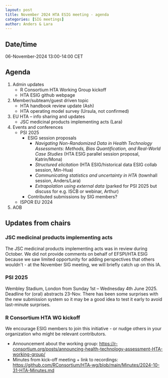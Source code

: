 ```yaml
---
layout: post
title: November 2024 HTA ESIG meeting - agenda 
categories: [SIG meetings]
author: Anders & Lara
---
```


## Date/time

06-November-2024 13:00-14:00 CET

## Agenda 

1.	Admin updates 
    - R Consortium HTA Working Group kickoff
    - HTA ESIG github webpage 
2.	Member/subteam/guest driven topic 
    - HTA handbook review update (Ash)
    - HTA operating model survey (Ursula, not confirmed)
3.	EU HTA – info sharing and updates 
    - JSC medicinal products implementing acts (Lara)
4.	Events and conferences 
    - PSI 2025 
       - ESIG session proposals
         - *Navigating Non-Randomized Data in Health Technology Assessments: Methods, Bias Quantification, and Real-World Case Studies* (HTA ESIG parallel session proposal, Katrin/Mona)
         - *Structured elicitation* (HTA ESIG/historical data ESIG collab session, Min-Hua)
         - *Communicating statistics and uncertainty in HTA* (townhall session, Anders/Lara)
         - *Extrapolation using external data* (parked for PSI 2025 but discuss for e.g. ISCB or webinar, Arthur)
        - Contributed submissions by SIG members?
    - ISPOR EU 2024
5.	AOB

## Updates from chairs

### JSC medicinal products implementing acts
The JSC medicinal products implementing acts was in review during October. We did not provide comments on behalf of EFSPI/HTA ESIG because we saw limited opportunity for adding perspectives that others wouldn't - at the November SIG meeting, we will briefly catch up on this IA. 

### PSI 2025
Wembley Stadium, London from Sunday 1st – Wednesday 4th June 2025. Deadline for (oral) abstracts 23-Nov. There has been some surprises with the new submission system so it may be a good idea to test it early to avoid last-minute surprises. 

### R Consortium HTA WG kickoff
We encourage ESIG members to join this initiative - or nudge others in your organization who might be relevant contributors.

- Announcement about the working group: https://r-consortium.org/posts/announcing-health-technology-assessment-HTA-working-group/
- Minutes from kick-off meeting + link to recordings: https://github.com/RConsortium/HTA-wg/blob/main/Minutes/2024-10-31-HTA-Minutes.md


